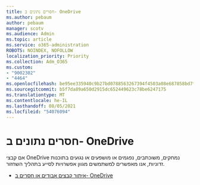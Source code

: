 ```yaml
---
title: חסרים נתונים ב- OneDrive
ms.author: pebaum
author: pebaum
manager: scotv
ms.audience: Admin
ms.topic: article
ms.service: o365-administration
ROBOTS: NOINDEX, NOFOLLOW
localization_priority: Priority
ms.collection: Adm_O365
ms.custom:
- "9002302"
- "4464"
ms.openlocfilehash: be95ee335940c9b27bd0788563267394f4503a08e687858bd7fb0800730f4de2
ms.sourcegitcommit: b5f7da89a650d2915dc652449623c78be6247175
ms.translationtype: MT
ms.contentlocale: he-IL
ms.lasthandoff: 08/05/2021
ms.locfileid: "54076094"
---
```

# <a name="onedrive-is-missing-data"></a>חסרים נתונים ב- OneDrive

אם קבצי OneDrive נמחקים, משוכתבים, נפגמים או מושפעים או נגועים בתוכנות זדוניות, אנו מאפשרים למשתמשים מגוון אפשרויות לסייע בתהליך השחזור.

- [איתור קבצים אבודים או חסרים ב- OneDrive](https://go.microsoft.com/fwlink/?linkid=2125166)
